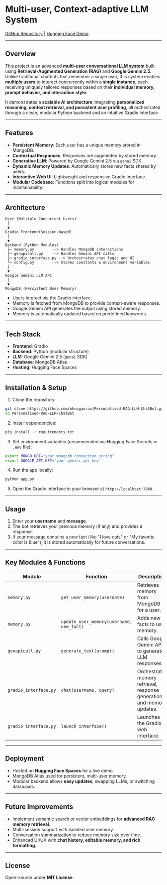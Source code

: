 # Multi-user, Context-adaptive LLM System

[GitHub Repository](https://github.com/ohnogaurav/Personalised-RAG-LLM-ChatBot) | [Hugging Face Demo](https://huggingface.co/spaces/ohnogaurav/Personal-memory-llm)

---

## Overview

This project is an advanced **multi-user conversational LLM system** built using **Retrieval-Augmented Generation (RAG)** and **Google Gemini 2.5.** Unlike traditional chatbots that remember a single user, this system enables **multiple users** to interact concurrently within a **single instance**, each receiving uniquely tailored responses based on their **individual memory, prompt behavior, and interaction style.**

It demonstrates a **scalable AI architecture** integrating **personalized reasoning, context retrieval, and persistent user profiling**, all orchestrated through a clean, modular Python backend and an intuitive Gradio interface.

---

## Features

* **Persistent Memory**: Each user has a unique memory stored in MongoDB.
* **Contextual Responses**: Responses are augmented by stored memory.
* **Generative LLM**: Powered by Google Gemini 2.5 via `genai` SDK.
* **Dynamic Memory Updates**: Automatically stores new facts shared by users.
* **Interactive Web UI**: Lightweight and responsive Gradio interface.
* **Modular Codebase**: Functions split into logical modules for maintainability.

---

## Architecture

```text
User (Multiple Concurrent Users)
 │
 ▼
Gradio Frontend(Session-based)
 │
 ▼
Backend (Python Modules)
 ├─ memory.py        --> Handles MongoDB interactions
 ├─ genapicall.py    --> Handles Gemini API calls
 ├─ gradio_interface.py --> Orchestrates chat logic and UI
 └─ config.py        --> Stores constants & environment variables
 │
 ▼
Google Gemini LLM API
 │
 ▼
MongoDB (Persistent User Memory)
```

* Users interact via the Gradio interface.
* Memory is fetched from MongoDB to provide context-aware responses.
* Google Gemini API generates the output using stored memory.
* Memory is automatically updated based on predefined keywords.

---

## Tech Stack

* **Frontend**: Gradio
* **Backend**: Python (modular structure)
* **LLM**: Google Gemini 2.5 (`genai` SDK)
* **Database**: MongoDB Atlas
* **Hosting**: Hugging Face Spaces

---

## Installation & Setup

1. Clone the repository:

```bash
git clone https://github.com/ohnogaurav/Personalised-RAG-LLM-ChatBot.git
cd Personalised-RAG-LLM-ChatBot
```

2. Install dependencies:

```bash
pip install -r requirements.txt
```

3. Set environment variables (recommended via Hugging Face Secrets or `.env` file):

```bash
export MONGO_URI="your_mongodb_connection_string"
export GOOGLE_API_KEY="your_gemini_api_key"
```

4. Run the app locally:

```bash
python app.py
```

5. Open the Gradio interface in your browser at `http://localhost:7860`.

---

## Usage

1. Enter your **username** and **message**.
2. The bot retrieves your previous memory (if any) and provides a response.
3. If your message contains a new fact (like "I love cats" or "My favorite color is blue"), it is stored automatically for future conversations.

---

## Key Modules & Functions

| Module                | Function                                 | Description                                                             |
| --------------------- | ---------------------------------------- | ----------------------------------------------------------------------- |
| `memory.py`           | `get_user_memory(username)`              | Retrieves memory from MongoDB for a user.                               |
| `memory.py`           | `update_user_memory(username, new_fact)` | Adds new facts to user memory.                                          |
| `genapicall.py`       | `generate_text(prompt)`                  | Calls Google Gemini API to generate LLM responses.                      |
| `gradio_interface.py` | `chat(username, query)`                  | Orchestrates memory retrieval, response generation, and memory updates. |
| `gradio_interface.py` | `launch_interface()`                     | Launches the Gradio web interface.                                      |

---

## Deployment

* Hosted on **Hugging Face Spaces** for a live demo.
* MongoDB Atlas used for persistent, multi-user memory.
* Modular backend allows **easy updates**, swapping LLMs, or switching databases.

---

## Future Improvements

* Implement semantic search or vector embeddings for **advanced RAG memory retrieval**.
* Multi-session support with isolated user memory.
* Conversation summarization to reduce memory size over time.
* Enhanced UI/UX with **chat history, editable memory, and rich formatting**.

---

## License

Open-source under **MIT License**.
